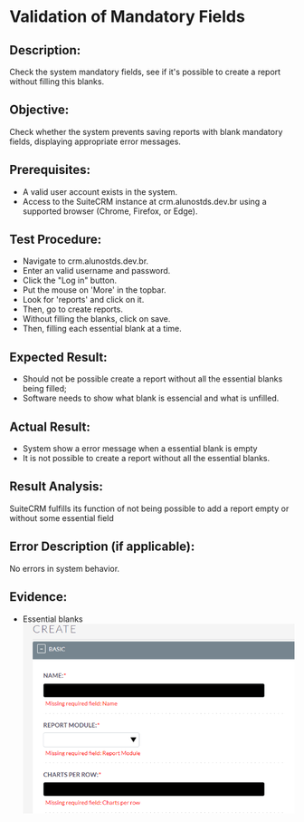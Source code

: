 # Validation of Mandatory Fields
## Description: 
Check the system mandatory fields, see if it's possible to create a report without filling this blanks.

## Objective: 
Check whether the system prevents saving reports with blank mandatory fields, displaying appropriate error messages.

## Prerequisites:
* A valid user account exists in the system.
* Access to the SuiteCRM instance at crm.alunostds.dev.br using a supported browser (Chrome, Firefox, or Edge).

## Test Procedure:
* Navigate to crm.alunostds.dev.br.
* Enter an valid username and password.
* Click the "Log in" button.
* Put the mouse on 'More' in the topbar.
* Look for 'reports' and click on it.
* Then, go to create reports.
* Without filling the blanks, click on save.
* Then, filling each essential blank at a time.

## Expected Result:
* Should not be possible create a report without all the essential blanks being filled;
* Software needs to show what blank is essencial and what is unfilled.

## Actual Result:
* System show a error message when a essential blank is empty
* It is not possible to create a report without all the essential blanks.

## Result Analysis:
SuiteCRM fulfills its function of not being possible to add a report empty or without some essential field

## Error Description (if applicable):
No errors in system behavior.

## Evidence:

* Essential blanks  
![emptyFields](/images/testCase20/emptyFields.png)  